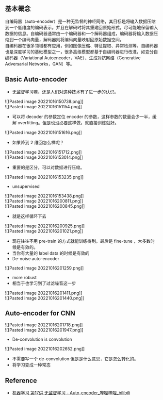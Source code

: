 ## 基本概念

自编码器（auto-encoder）是一种无监督的神经网络，其目标是将输入数据压缩到一个低维度的编码表示，并且在解码时将其重建回原始形式，尽可能地保留输入数据的信息。自编码器通常由一个编码器和一个解码器组成，编码器将输入数据压缩到一个编码向量，解码器则将编码向量映射回原始数据空间。  
自编码器在很多领域都有应用，例如图像压缩、特征提取、异常检测等。自编码器也是深度学习的基础模型之一，很多高级模型都基于自编码器进行改进，如变分自编码器（Variational Autoencoder，VAE）、生成对抗网络（Generative Adversarial Networks，GAN）等。

## Basic Auto-encoder

- 无监督学习嘛，还是人们对这种技术有了进一步的认识。

![[Pasted image 20221016150738.png]]  
![[Pasted image 20221016151154.png]]

- 可以将 decoder 的参数定位 encoder 的参数，这样参数的数量会少一半，缓解 overfitting。但是也没必要这样做，就直接训练就好。

![[Pasted image 20221016151616.png]]

- 如果降到 2 维回怎么样呢？

![[Pasted image 20221016151712.png]]  
![[Pasted image 20221016153014.png]]

- 重要的是区分，可以对数据进行压缩。

![[Pasted image 20221016153235.png]]

- unsupervised

![[Pasted image 20221016153438.png]]  
![[Pasted image 20221016200811.png]]  
![[Pasted image 20221016200845.png]]

- 就是这样循环下去

![[Pasted image 20221016200925.png]]  
![[Pasted image 20221016201021.png]]

- 现在往往不用 pre-train 的方式就能训练得到。最后是 fine-tune ，大多数时候是有效的。
- 当你有大量的 label data 的时候是有效的
- De-noise auto-encoder

![[Pasted image 20221016201259.png]]

- more robust
- 相当于也学习到了过滤噪音这一步

![[Pasted image 20221016201411.png]]  
![[Pasted image 20221016201440.png]]

## Auto-encoder for CNN

![[Pasted image 20221016201718.png]]  
![[Pasted image 20221016201947.png]]

- De-convolution is convolution

![[Pasted image 20221016202652.png]]

- 不需要写一个 de-convolution 但是是什么意思，它是怎么转化的。
- 将学习变成一种常态

## Reference

- [机器学习 第17讲 无监督学习 - Auto-encoder_哔哩哔哩_bilibili](https://www.bilibili.com/video/BV1Yx411976B/?spm_id_from=333.337.search-card.all.click&vd_source=25509bb582bc4a25d86d871d5cdffca3)
